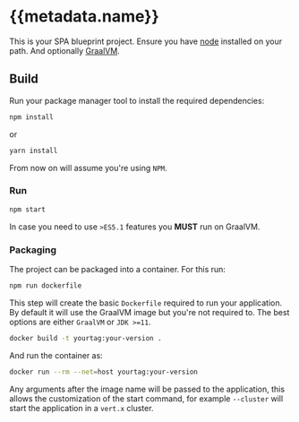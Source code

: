 # {{metadata.name}}

This is your SPA blueprint project. Ensure you have [node](https://www.nodejs.org) installed
on your path. And optionally [GraalVM](https://www.graalvm.org).

## Build

Run your package manager tool to install the required dependencies:

```sh
npm install
```

or

```sh
yarn install
```

From now on will assume you're using `NPM`.

### Run

```sh
npm start
```

In case you need to use `>ES5.1` features you **MUST** run on GraalVM.

### Packaging

The project can be packaged into a container. For this run:

```sh
npm run dockerfile
```

This step will create the basic `Dockerfile` required to run your application. By default it will use the GraalVM image
but you're not required to. The best options are either `GraalVM` or `JDK >=11`.


```sh
docker build -t yourtag:your-version .
```

And run the container as:

```sh
docker run --rm --net=host yourtag:your-version
```

Any arguments after the image name will be passed to the application, this allows the customization of the start command, for example `--cluster` will start the application in a `vert.x` cluster.

